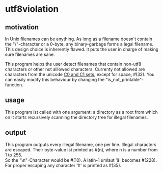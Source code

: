 utf8violation
=============

motivation
----------

In Unix filenames can be anything. 
As long as a filename doesn't contain the "/"-character or a 0-byte, any binary-garbage forms a legal filename.
This design choice is inherently flawed. It puts the user in charge of making sure filenames are sane.

This program helps the user detect filenames that contain non-utf8 characters or other not alllowed characters.
Currenty not allowed are characters from the
unicode [C0 and C1 sets](https://en.wikipedia.org/wiki/C0_and_C1_control_codes), except for space, #(32).
You can easily modify this behaviour by changing the "is_not_printable"-function.


usage
-----

This program ist called with one argument: a directory as a root from which on it starts recursively scanning
the directory tree for illegal filenames.


output
------

This program outputs every illegal filename, one per line.
Illegal characters are escaped. Their byte-value ist printed as #(n), where n is a number from 1 to 255.  
So the "\n"-Character would be #(10). A latin-1 umlaut 'ä' becomes #(228).  
For proper escaping any character '#' is printed as #(35).
